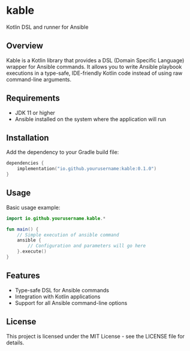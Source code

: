# kable

Kotlin DSL and runner for Ansible

## Overview

Kable is a Kotlin library that provides a DSL (Domain Specific Language) wrapper for Ansible commands. It allows you to write Ansible playbook executions in a type-safe, IDE-friendly Kotlin code instead of using raw command-line arguments.

## Requirements

- JDK 11 or higher
- Ansible installed on the system where the application will run

## Installation

Add the dependency to your Gradle build file:

```kotlin
dependencies {
    implementation("io.github.yourusername:kable:0.1.0")
}
```

## Usage

Basic usage example:

```kotlin
import io.github.yourusername.kable.*

fun main() {
    // Simple execution of ansible command
    ansible {
        // Configuration and parameters will go here
    }.execute()
}
```

## Features

- Type-safe DSL for Ansible commands
- Integration with Kotlin applications
- Support for all Ansible command-line options

## License

This project is licensed under the MIT License - see the LICENSE file for details.

